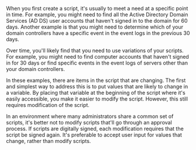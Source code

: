 When you first create a script, it's usually to meet a need at a specific point in time. For example, you might need to find all the Active Directory Domain Services (AD DS) user accounts that haven't signed in to the domain for 60 days. Another example is that you might need to determine which of your domain controllers have a specific event in the event logs in the previous 30 days.

Over time, you'll likely find that you need to use variations of your scripts. For example, you might need to find computer accounts that haven't signed in for 30 days or find specific events in the event logs of servers other than your domain controllers.

In these examples, there are items in the script that are changing. The first and simplest way to address this is to put values that are likely to change in a variable. By placing that variable at the beginning of the script where it's easily accessible, you make it easier to modify the script. However, this still requires modification of the script.

In an environment where many administrators share a common set of scripts, it's better not to modify scripts that'll go through an approval process. If scripts are digitally signed, each modification requires that the script be signed again. It's preferable to accept user input for values that change, rather than modify scripts.

